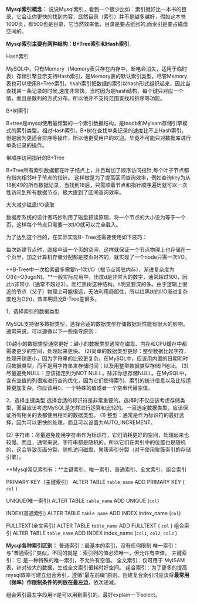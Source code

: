 **Mysql索引概念：**
说说Mysql索引，看到一个很少比如：索引就好比一本书的目录，它会让你更快的找到内容，显然目录（索引）并不是越多越好，假如这本书1000页，有500也是目录，它当然效率低，目录是要占纸张的,而索引是要占磁盘空间的。


**Mysql索引主要有两种结构：B+Tree索引和Hash索引.**

Hash索引

MySQL中，只有Memory（Memory表只存在内存中，断电会消失，适用于临时表）存储引擎显示支持Hash索引，是Memory表的默认索引类型，尽管Memory表也可以使用B+Tree索引。hsah索引把数据的索引以hash形式组织起来，因此当查找某一条记录的时候,速度非常快。当时因为是hash结构，每个键只对应一个值，而且是散列的方式分布。所以他并不支持范围查找和排序等功能。

B+树索引

B+tree是mysql使用最频繁的一个索引数据结构，是Inodb和Myisam存储引擎模式的索引类型。相对Hash索引，B+树在查找单条记录的速度比不上Hash索引，但是因为更适合排序等操作，所以他更受用户的欢迎。毕竟不可能只对数据库进行单条记录的操作。

带顺序访问指针的B+Tree

B+Tree所有索引数据都在叶子结点上，并且增加了顺序访问指针,每个叶子节点都有指向相邻叶子节点的指针。
这样做是为了提高区间查询效率，例如查询key为从18到49的所有数据记录，当找到18后，只需顺着节点和指针顺序遍历就可以一次性访问到所有数据节点，极大提到了区间查询效率。

大大减少磁盘I/O读取

数据库系统的设计者巧妙利用了磁盘预读原理，将一个节点的大小设为等于一个页，这样每个节点只需要一次I/O就可以完全载入。

为了达到这个目的，在实际实现B- Tree还需要使用如下技巧：

每次新建节点时，直接申请一个页的空间，这样就保证一个节点物理上也存储在一个页里，加之计算机存储分配都是按页对齐的，就实现了一个node只需一次I/O。

**B-Tree中一次检索最多需要h-1次I/O（根节点常驻内存），渐进复杂度为O(h)=O(logdN)。**一般实际应用中，出度d是非常大的数字，通常超过100，因此h非常小（通常不超过3）。而红黑树这种结构，h明显要深的多。由于逻辑上很近的节点（父子）物理上可能很远，无法利用局部性，所以红黑树的I/O渐进复杂度也为O(h)，效率明显比B-Tree差很多。

 

1、选择索引的数据类型

MySQL支持很多数据类型，选择合适的数据类型存储数据对性能有很大的影响。通常来说，可以遵循以下一些指导原则：

(1)越小的数据类型通常更好：越小的数据类型通常在磁盘、内存和CPU缓存中都需要更少的空间，处理起来更快。
(2)简单的数据类型更好：整型数据比起字符，处理开销更小，因为字符串的比较更复杂。在MySQL中，应该用内置的日期和时间数据类型，而不是用字符串来存储时间；以及用整型数据类型存储IP地址。
(3)尽量避免NULL：应该指定列为NOT NULL，除非你想存储NULL。在MySQL中，含有空值的列很难进行查询优化，因为它们使得索引、索引的统计信息以及比较运算更加复杂。你应该用0、一个特殊的值或者一个空串代替空值。

2、选择主键类型
选择合适的标识符是非常重要的。选择时不仅应该考虑存储类型，而且应该考虑MySQL是怎样进行运算和比较的。一旦选定数据类型，应该保证所有相关的表都使用相同的数据类型。
(1)   整型：通常是作为标识符的最好选择，因为可以更快的处理，而且可以设置为AUTO_INCREMENT。

(2)   字符串：尽量避免使用字符串作为标识符，它们消耗更好的空间，处理起来也较慢。而且，通常来说，字符串都是随机的，所以它们在索引中的位置也是随机的，这会导致页面分裂、随机访问磁盘，聚簇索引分裂（对于使用聚簇索引的存储引擎）。


**Mysql常见索引有：**主键索引、唯一索引、普通索引、全文索引、组合索引

PRIMARY KEY（主键索引） ALTER TABLE `table_name` ADD PRIMARY KEY ( `col` ) 

UNIQUE(唯一索引)   ALTER TABLE `table_name` ADD UNIQUE (`col`)

INDEX(普通索引)   ALTER TABLE `table_name` ADD INDEX index_name (`col`)

FULLTEXT(全文索引)    ALTER TABLE `table_name` ADD FULLTEXT ( `col` )
组合索引  ALTER TABLE `table_name` ADD INDEX index_name (`col1`, `col2`, `col3` ) 

**Mysql各种索引区别：**
普通索引：最基本的索引，没有任何限制
唯一索引：与"普通索引"类似，不同的就是：索引列的值必须唯一，但允许有空值。
主键索引：它 是一种特殊的唯一索引，不允许有空值。 
全文索引：仅可用于 MyISAM 表，针对较大的数据，生成全文索引很耗时好空间。
组合索引：为了更多的提高mysql效率可建立组合索引，遵循”最左前缀“原则。创建复合索引时应该将**最常用（频率）**作限制条件的列放在**最左边**，依次递减。

组合索引最左字段用in是可以用到索引的，最好explain一下select。